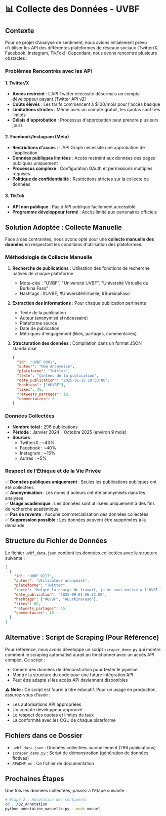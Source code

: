 # 📊 Collecte des Données - UVBF

## Contexte

Pour ce projet d'analyse de sentiment, nous avions initialement prévu d'utiliser les API des différentes plateformes de réseaux sociaux (Twitter/X, Facebook, Instagram, TikTok). Cependant, nous avons rencontré plusieurs obstacles :

### Problèmes Rencontrés avec les API

#### 1. Twitter/X
- **Accès restreint** : L'API Twitter nécessite désormais un compte développeur payant (Twitter API v2)
- **Coûts élevés** : Les tarifs commencent à $100/mois pour l'accès basique
- **Limitations strictes** : Même avec un compte gratuit, les quotas sont très limités
- **Délais d'approbation** : Processus d'approbation peut prendre plusieurs jours

#### 2. Facebook/Instagram (Meta)
- **Restrictions d'accès** : L'API Graph nécessite une approbation de l'application
- **Données publiques limitées** : Accès restreint aux données des pages publiques uniquement
- **Processus complexe** : Configuration OAuth et permissions multiples requises
- **Politique de confidentialité** : Restrictions strictes sur la collecte de données

#### 3. TikTok
- **API non publique** : Pas d'API publique facilement accessible
- **Programme développeur fermé** : Accès limité aux partenaires officiels

## Solution Adoptée : Collecte Manuelle

Face à ces contraintes, nous avons opté pour une **collecte manuelle des données** en respectant les conditions d'utilisation des plateformes.

### Méthodologie de Collecte Manuelle

1. **Recherche de publications** : Utilisation des fonctions de recherche natives de chaque plateforme
   - Mots-clés : "UVBF", "Université UVBF", "Université Virtuelle du Burkina Faso"
   - Hashtags : #UVBF, #UniversitéVirtuelle, #BurkinaFaso

2. **Extraction des informations** : Pour chaque publication pertinente
   - Texte de la publication
   - Auteur (anonymisé si nécessaire)
   - Plateforme source
   - Date de publication
   - Métriques d'engagement (likes, partages, commentaires)

3. **Structuration des données** : Compilation dans un format JSON standardisé
   ```json
   {
     "id": "UVBF_0001",
     "auteur": "Nom Anonymisé",
     "plateforme": "Twitter",
     "texte": "Contenu de la publication",
     "date_publication": "2025-01-15 10:30:00",
     "hashtags": ["#UVBF"],
     "likes": 45,
     "retweets_partages": 12,
     "commentaires": 8
   }
   ```

### Données Collectées

- **Nombre total** : 296 publications
- **Période** : Janvier 2024 - Octobre 2025 (environ 9 mois)
- **Sources** :
  - Twitter/X : ~40%
  - Facebook : ~40%
  - Instagram : ~15%
  - Autres : ~5%

### Respect de l'Éthique et de la Vie Privée

✅ **Données publiques uniquement** : Seules les publications publiques ont été collectées  
✅ **Anonymisation** : Les noms d'auteurs ont été anonymisés dans les analyses  
✅ **Usage académique** : Les données sont utilisées uniquement à des fins de recherche académique  
✅ **Pas de revente** : Aucune commercialisation des données collectées  
✅ **Suppression possible** : Les données peuvent être supprimées à la demande  

## Structure du Fichier de Données

Le fichier `uvbf_data.json` contient les données collectées avec la structure suivante :

```json
[
  {
    "id": "UVBF_0217",
    "auteur": "Utilisateur anonymisé",
    "plateforme": "Twitter",
    "texte": "Malgré la charge de travail, je me sens motivé à l'UVBF.",
    "date_publication": "2025-09-01 06:22:00",
    "hashtags": ["#UVBF", "#BurkinaFaso"],
    "likes": 60,
    "retweets_partages": 45,
    "commentaires": 18
  }
]
```

## Alternative : Script de Scraping (Pour Référence)

Pour référence, nous avons développé un script `scraper_demo.py` qui montre comment le scraping automatisé aurait pu fonctionner avec un accès API complet. Ce script :

- Génère des données de démonstration pour tester le pipeline
- Montre la structure du code pour une future intégration API
- Peut être adapté si les accès API deviennent disponibles

**⚠️ Note** : Ce script est fourni à titre éducatif. Pour un usage en production, assurez-vous d'avoir :
- Les autorisations API appropriées
- Un compte développeur approuvé
- Le respect des quotas et limites de taux
- La conformité avec les CGU de chaque plateforme

## Fichiers dans ce Dossier

- `uvbf_data.json` : Données collectées manuellement (296 publications)
- `scraper_demo.py` : Script de démonstration (génération de données fictives)
- `README.md` : Ce fichier de documentation

## Prochaines Étapes

Une fois les données collectées, passez à l'étape suivante :
```bash
# Étape 2 : Annotation des sentiments
cd ../02_Annotation
python annotation_manuelle.py --mode manuel
```

